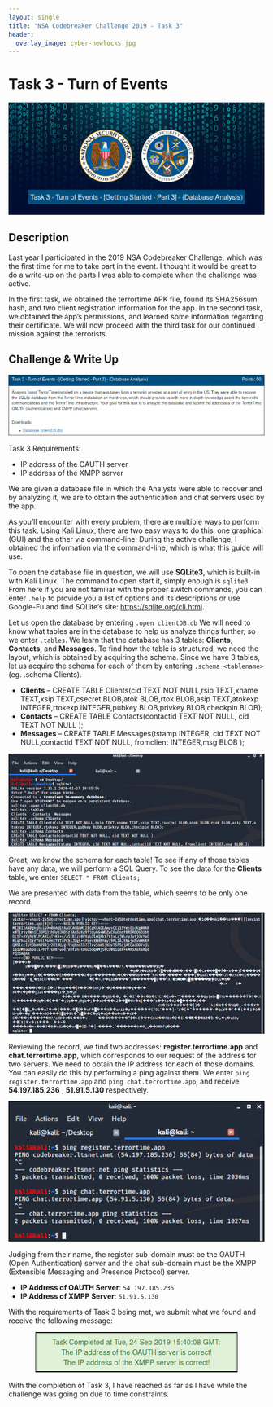 ```yaml
---
layout: single
title: "NSA Codebreaker Challenge 2019 - Task 3"
header:
  overlay_image: cyber-newlocks.jpg
---
```


# Task 3 - Turn of Events

<p align="center"><img src="/images/NSATask3.png"></p>

## Description

Last year I participated in the 2019 NSA Codebreaker Challenge, which was the first time for me to take part in the event. I thought it would be great to do a write-up on the parts I was able to complete when the challenge was active.

In the first task, we obtained the terrortime APK file, found its SHA256sum hash, and two client registration information for the app. In the second task, we obtained the app’s permissions, and learned some information regarding their certificate. We will now proceed with the third task for our continued mission against the terrorists.

## Challenge & Write Up

<p align="center"><img src="/images/NSATask3.1.png"></p>

Task 3 Requirements:

* IP address of the OAUTH server
* IP address of the XMPP server

We are given a database file in which the Analysts were able to recover and by analyzing it,  we are to obtain the authentication and chat servers used by the app.

As you’ll encounter with every problem, there are multiple ways to perform this task. Using Kali Linux, there are two easy ways to do this, one graphical (GUI) and the other via command-line. During the active challenge, I obtained the information via the command-line, which is what this guide will use.

To open the database file in question, we will use **SQLite3**, which is built-in with Kali Linux. The command to open start it, simply enough is ```sqlite3``` From here if you are not familiar with the proper switch commands, you can enter ```.help``` to provide you a list of options and its descriptions or use Google-Fu and find SQLite’s site: https://sqlite.org/cli.html.

Let us open the database by entering ```.open clientDB.db``` We will need to know what tables are in the database to help us analyze things further, so we enter ```.tables```. We learn that the database has 3 tables: **Clients**, **Contacts**, and **Messages**. To find how the table is structured, we need the layout, which is obtained by acquiring the schema. Since we have 3 tables, let us acquire the schema for each of them by entering ```.schema <tablename>``` (eg. .schema Clients).

* **Clients** – CREATE TABLE Clients(cid TEXT NOT NULL,rsip TEXT,xname TEXT,xsip TEXT,csecret BLOB,atok BLOB,rtok BLOB,asip TEXT,atokexp INTEGER,rtokexp INTEGER,pubkey BLOB,privkey BLOB,checkpin BLOB);
* **Contacts** – CREATE TABLE Contacts(contactid TEXT NOT NULL, cid TEXT NOT NULL );
* **Messages** – CREATE TABLE Messages(tstamp INTEGER, cid TEXT NOT NULL,contactid TEXT NOT NULL, fromclient INTEGER,msg BLOB );


<p align="center"><img src="/images/NSATask3.2.png"></p>

Great, we know the schema for each table! To see if any of those tables have any data, we will perform a SQL Query. To see the data for the **Clients** table, we enter ```SELECT * FROM Clients;```

We are presented with data from the table, which seems to be only one record.

<p align="center"><img src="/images/NSATask3.3.png"></p>

Reviewing the record, we find two addresses: **register.terrortime.app** and **chat.terrortime.app**, which corresponds to our request of the address for two servers. We need to obtain the IP address for each of those domains. You can easily do this by performing a ping against them. We enter ```ping register.terrortime.app``` and ```ping chat.terrortime.app```, and receive **54.197.185.236** , **51.91.5.130** respectively.

<p align="center"><img src="/images/NSATask3.4.png"></p>

Judging from their name, the register sub-domain must be the OAUTH (Open Authentication) server and the chat sub-domain must be the XMPP (Extensible Messaging and Presence Protocol) server.

* **IP Address of OAUTH Server**: ```54.197.185.236```
* **IP Address of XMPP Server**: ```51.91.5.130```

With the requirements of Task 3 being met, we submit what we found and receive the following message:

<p align="center"><img src="/images/NSATask3.5.png"></p>

With the completion of Task 3, I have reached as far as I have while the challenge was going on due to time constraints.
